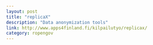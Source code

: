```yaml
---
layout: post
title: "replicaX"
description: "Data anonymization tools"
link: http://www.apps4finland.fi/kilpailutyo/replicax/
category: ropengov
---
```


